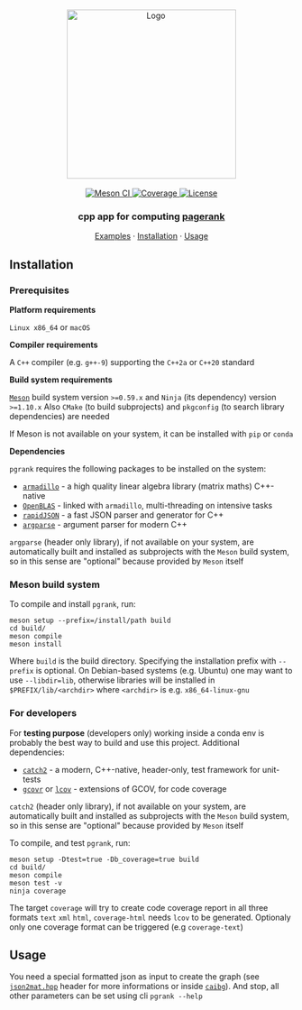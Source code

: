 <!-- PROJECT LOGO -->
<br>
<p align="center">
  <a href="https://github.com/andros21/pgrank">
    <img src="https://user-images.githubusercontent.com/58751603/126500738-0ef8e699-4071-441b-b547-46a9c6b3b20a.png" alt="Logo" width="300">
  </a>
  <br>
  <br>
  <a href="https://github.com/andros21/pgrank/actions/workflows/meson.yml">
    <img src="https://img.shields.io/github/workflow/status/andros21/pgrank/Meson%20CI/master?label=Meson%20CI&logo=github&style=flat-square" alt="Meson CI">
  </a>
  <a href="https://github.com/andros21/pgrank/actions/workflows/meson.yml">
    <img src="https://img.shields.io/endpoint?url=https://gist.githubusercontent.com/andros21/0e20cd331d0800e3299298a3868aab7a/raw/pgrank__master.json" alt="Coverage">
  </a>
  <a href="https://github.com/andros21/pgrank/LICENSE">
    <img src="https://img.shields.io/github/license/andros21/pgrank?color=blue&label=License&style=flat-square" alt="License">
  </a>

  <h3 align="center">cpp app for computing <a href="https://en.wikipedia.org/wiki/PageRank"> pagerank</a></h3>
  <p align="center">
    <a href="examples/caibg/">Examples</a>
    ·
    <a href="#installation">Installation</a>
    ·
    <a href="#usage">Usage</a>
  </p>
</p>

## Installation

### Prerequisites

**Platform requirements**

`Linux x86_64` or `macOS`

**Compiler requirements**

A `C++` compiler (e.g. `g++-9`) supporting the `C++2a` or `C++20` standard

**Build system requirements**

[`Meson`](http://mesonbuild.com) build system version `>=0.59.x` and `Ninja` (its dependency) version `>=1.10.x`
Also `CMake` (to build subprojects) and `pkgconfig` (to search library dependencies) are needed

If Meson is not available on your system, it can be installed with `pip` or `conda`

**Dependencies**

`pgrank` requires the following packages to be installed on the system:

* [`armadillo`](http://arma.sourceforge.net) - a high quality linear algebra library (matrix maths) C++-native
* [`OpenBLAS`](https://github.com/xianyi/OpenBLAS) - linked with `armadillo`, multi-threading on intensive tasks
* [`rapidJSON`](https://github.com/Tencent/rapidjson/) - a fast JSON parser and generator for C++
* [`argparse`](https://github.com/p-ranav/argparse) - argument parser for modern C++

`argparse` (header only library), if not available on your system, are automatically built and installed as subprojects with the `Meson` build system, so in this sense are "optional" because provided by `Meson` itself

### Meson build system

To compile and install `pgrank`, run:

```
meson setup --prefix=/install/path build
cd build/
meson compile
meson install
```

Where `build` is the build directory. Specifying the installation prefix with `--prefix` is optional. On Debian-based systems (e.g. Ubuntu) one may want to use `--libdir=lib`, otherwise libraries will be installed in `$PREFIX/lib/<archdir>` where `<archdir>` is e.g. `x86_64-linux-gnu`

### For developers

For **testing purpose** (developers only) working inside a conda env is probably the best way to build and use this project. Additional dependencies:

* [`catch2`](https://github.com/catchorg/Catch2) - a modern, C++-native, header-only, test framework for unit-tests
* [`gcovr`](https://gcovr.com/en/stable/) or [`lcov`](https://github.com/linux-test-project/lcov) - extensions of GCOV, for code coverage

`catch2` (header only library), if not available on your system, are automatically built and installed as subprojects with the `Meson` build system, so in this sense are "optional" because provided by `Meson` itself

To compile, and test `pgrank`, run:

```
meson setup -Dtest=true -Db_coverage=true build
cd build/
meson compile
meson test -v
ninja coverage
```

The target `coverage` will try to create code coverage report in all three formats `text` `xml` `html`, `coverage-html` needs `lcov` to be generated. Optionaly only one coverage format can be triggered (e.g `coverage-text`)

## Usage

You need a special formatted json as input to create the graph (see [`json2mat.hpp`](src/json2mat/json2mat.hpp) header for more informations or inside [`caibg`](examples/caibg)). And stop, all other parameters can be set using cli `pgrank --help`

